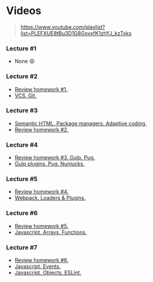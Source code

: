 # Videos

> https://www.youtube.com/playlist?list=PLEFXUE8tBu3D1G8GsvxfK1zhYJ_kzTxks

### Lecture #1
- None :worried:

### Lecture #2
- [Review homework #1.](https://www.youtube.com/watch?v=QAYNYM5fJGQ)
- [VCS. Git.](https://www.youtube.com/watch?v=UFUBDXMJudQ)

### Lecture #3
- [Semantic HTML. Package managers. Adaptive coding.](https://www.youtube.com/watch?v=mW9OSWx1P-Q)
- [Review homework #2.](https://www.youtube.com/watch?v=KkBEBzjotVE)

### Lecture #4
- [Review homework #3. Gulp. Pug.](https://www.youtube.com/watch?v=FGsypGc3ysw)
- [Gulp plugins. Pug. Nunjucks.](https://www.youtube.com/watch?v=TVyadjSfJaM)

### Lecture #5
- [Review homework #4.](https://www.youtube.com/watch?v=5RqVfPPeoxk)
- [Webpack. Loaders & Plugins.](https://www.youtube.com/watch?v=MtglciupwoI)

### Lecture #6
- [Review homework #5.](https://www.youtube.com/watch?v=LSOX1qdq3is)
- [Javascript. Arrays. Functions.](https://www.youtube.com/watch?v=6pdrdtbNFEA)

### Lecture #7
- [Review homework #6.](https://www.youtube.com/watch?v=SLndFPAMmAA)
- [Javascript. Events.](https://www.youtube.com/watch?v=V8BHS7DxpEc)
- [Javascript. Objects. ESLint.](https://www.youtube.com/watch?v=ZRlEqbSpxlo)
